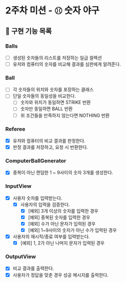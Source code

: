 # 2주차 미션 - ⚾︎ 숫자 야구

## 🚀 구현 기능 목록

### Balls

- [ ] 생성된 숫자들의 리스트를 저장하는 일급 컬렉션
- [ ] 유저와 컴퓨터의 숫자를 비교해 결과를 심판에게 알려준다.

### Ball

- [ ] 각 숫자들의 위치와 숫자를 포장하는 클래스
- [ ] 단일 숫자들의 동일성을 비교한다.
    - [ ] 숫자와 위치가 동일하면 STRIKE 반환
    - [ ] 숫자만 동일하면 BALL 반환
    - [ ] 위 조건들을 만족하지 않는다면 NOTHING 반환

### Referee

- [x] 유저와 컴퓨터의 비교 결과를 판정한다.
- [x] 판정 결과를 저장하고, 요청 시 반환한다.

### ComputerBallGenerator

- [x] 중복이 아닌 랜덤한 1 ~ 9사이의 숫자 3개를 생성한다.

### InputView

- [x] 사용자 숫자를 입력받는다.
    - [x] 사용자의 입력을 검증한다.
        - [x] [예외] 3개 이상의 숫자를 입력한 경우
        - [x] [예외] 중복된 숫자를 입력한 경우
        - [x] [예외] 수가 아닌 문자가 입력된 경우
        - [x] [예외] 1~9사이의 숫자가 아닌 수가 입력된 경우
- [x] 사용자의 재시작/종료 여부를 입력받는다.
    - [x] [예외] 1, 2가 아닌 나머지 문자가 입력된 경우

### OutputView

- [x] 비교 결과를 출력한다.
- [x] 사용자가 정답을 맞춘 경우 성공 메시지를 출력한다.
